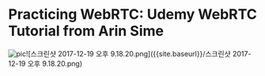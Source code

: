 # Practicing WebRTC: Udemy WebRTC Tutorial from Arin Sime
![pic]({{site.baseurl}}//%E1%84%89%E1%85%B3%E1%84%8F%E1%85%B3%E1%84%85%E1%85%B5%E1%86%AB%E1%84%89%E1%85%A3%E1%86%BA%202017-12-19%20%E1%84%8B%E1%85%A9%E1%84%92%E1%85%AE%209.18.20.png)![스크린샷 2017-12-19 오후 9.18.20.png]({{site.baseurl}}/스크린샷 2017-12-19 오후 9.18.20.png)
